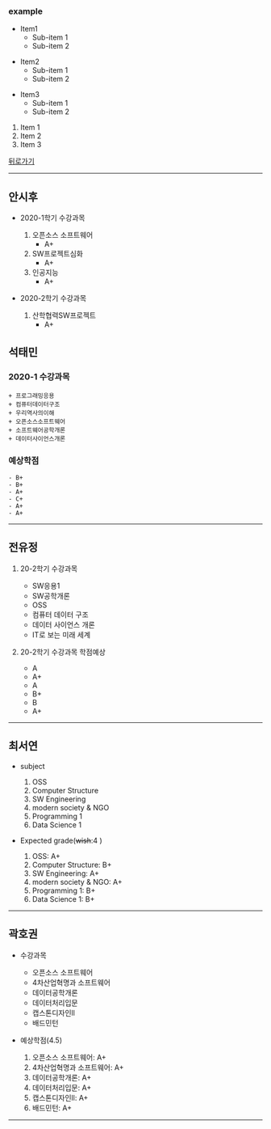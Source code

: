 ### example  
* Item1  
    * Sub-item 1  
    * Sub-item 2  
+ Item2  
    + Sub-item 1  
    + Sub-item 2  
- Item3  
    - Sub-item 1  
    - Sub-item 2  

1. Item 1  
2. Item 2  
3. Item 3  

[뒤로가기](./README.md)

* * *
## 안시후
- 2020-1학기 수강과목 
    1.  오픈소스 소프트웨어
        - A+
    2.  SW프로젝트심화
        - A+
    3.  인공지능
        - A+
  
- 2020-2학기 수강과목
    1. 산학협력SW프로젝트
        - A+
  
## 석태민
### 2020-1 수강과목
    + 프로그래밍응용
    + 컴퓨터데이터구조
    + 우리역사의이해
    + 오픈소스소프트웨어
    + 소프트웨어공학개론
    + 데이터사이언스개론

### 예상학점
    - B+
    - B+
    - A+
    - C+
    - A+
    - A+
_ _ _
## 전유정
1. 20-2학기 수강과목
    + SW응용1
    + SW공학개론
    + OSS
    + 컴퓨터 데이터 구조
    + 데이터 사이언스 개론
    + IT로 보는 미래 세계

2. 20-2학기 수강과목 학점예상
    - A
    - A+
    - A
    - B+
    - B
    - A+
_ _ _
## 최서연
- subject
    1. OSS
    2. Computer Structure
    3. SW Engineering
    4. modern society & NGO
    5. Programming 1 
    6. Data Science 1 

- Expected grade(~~wish~~:4 )
    1. OSS: A+
    2. Computer Structure: B+ 
    3. SW Engineering: A+
    4. modern society & NGO: A+
    5. Programming 1: B+
    6. Data Science 1: B+



_ _ _
## 곽호권
- 수강과목
  - 오픈소스 소프트웨어
  - 4차산업혁명과 소프트웨어
  - 데이터공학개론
  - 데이터처리입문
  - 캡스톤디자인ll
  - 배드민턴
  
- 예상학점(4.5)
  1. 오픈소스 소프트웨어: A+
  1. 4차산업혁명과 소프트웨어: A+
  1. 데이터공학개론: A+
  1. 데이터처리입문: A+
  1. 캡스톤디자인ll: A+
  1. 배드민턴: A+  
  
_ _ _

